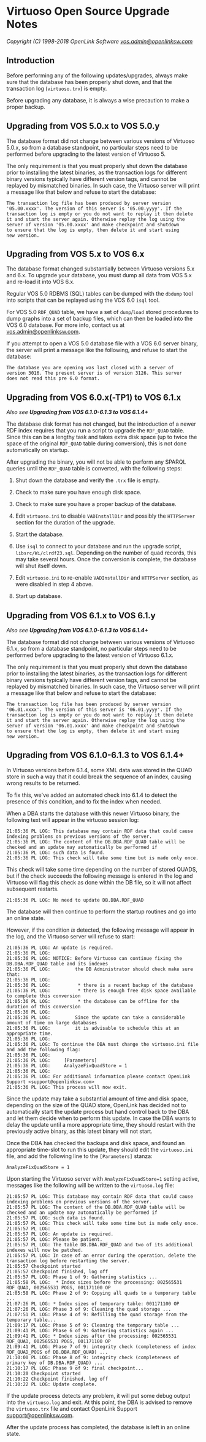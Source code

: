Virtuoso Open Source Upgrade Notes
==================================

*Copyright (C) 1998-2018 OpenLink Software <vos.admin@openlinksw.com>*

Introduction
------------

Before performing any of the following updates/upgrades, always make 
sure that the database has been properly shut down, and that the
transaction log (`virtuoso.trx`) is empty.

Before upgrading any database, it is always a wise precaution to make
a proper backup.


Upgrading from VOS 5.0.x to VOS 5.0.y
-------------------------------------

The database format did not change between various versions of Virtuoso
5.0.x, so from a database standpoint, no particular steps need to be
performed before upgrading to the latest version of Virtuoso 5.

The only requirement is that you must properly shut down the database
prior to installing the latest binaries, as the transaction logs for
different binary versions typically have different version tags, and
cannot be replayed by mismatched binaries. In such case, the Virtuoso 
server will print a message like that below and refuse to start the 
database:

    The transaction log file has been produced by server version
    '05.00.xxxx'. The version of this server is '05.00.yyyy'. If the
    transaction log is empty or you do not want to replay it then delete
    it and start the server again. Otherwise replay the log using the
    server of version '05.00.xxxx' and make checkpoint and shutdown
    to ensure that the log is empty, then delete it and start using
    new version.


Upgrading from VOS 5.x to VOS 6.x
-------------------------------------

The database format changed substantially between Virtuoso versions 5.x
and 6.x. To upgrade your database, you must dump all data from VOS 5.x 
and re-load it into VOS 6.x.

Regular VOS 5.0 RDBMS (SQL) tables can be dumped with the `dbdump` tool 
into scripts that can be replayed using the VOS 6.0 `isql` tool.

For VOS 5.0 `RDF_QUAD` table, we have a set of `dump`/`load` stored 
procedures to dump graphs into a set of backup files, which can then 
be loaded into the VOS 6.0 database. For more info, contact us at 
<vos.admin@openlinksw.com>.

If you attempt to open a VOS 5.0 database file with a VOS 6.0 server 
binary, the server will print a message like the following, and refuse 
to start the database:

    The database you are opening was last closed with a server of
    version 3016. The present server is of version 3126. This server
    does not read this pre 6.0 format.


Upgrading from VOS 6.0.x(-TP1) to VOS 6.1.x
-------------------------------------------

*Also see **Upgrading from VOS 6.1.0-6.1.3 to VOS 6.1.4+***

The database disk format has not changed, but the introduction of a newer
RDF index requires that you run a script to upgrade the `RDF_QUAD` table. 
Since this can be a lengthy task and takes extra disk space (up to twice 
the space of the original `RDF_QUAD` table during conversion), this is not 
done automatically on startup.

After upgrading the binary, you will not be able to perform any SPARQL 
queries until the `RDF_QUAD` table is converted, with the following steps:

  1. Shut down the database and verify the `.trx` file is empty.

  2. Check to make sure you have enough disk space.

  3. Check to make sure you have a proper backup of the database.

  4. Edit `virtuoso.ini` to disable `VADInstallDir` and possibly the
     `HTTPServer` section for the duration of the upgrade.

  5. Start the database.

  6. Use `isql` to connect to your database and run the upgrade script,
     `libsrc/Wi/clrdf23.sql`. Depending on the number of quad records, 
     this may take several hours. Once the conversion is complete, the 
     database will shut itself down.

  7. Edit `virtuoso.ini` to re-enable `VADInstallDir` and `HTTPServer`
     section, as were disabled in step 4 above.

  8. Start up database.


Upgrading from VOS 6.1.x to VOS 6.1.y
-------------------------------------

*Also see **Upgrading from VOS 6.1.0-6.1.3 to VOS 6.1.4+***

The database format did not change between various versions of Virtuoso
6.1.x, so from a database standpoint, no particular steps need to be
performed before upgrading to the latest version of Virtuoso 6.1.x.

The only requirement is that you must properly shut down the database
prior to installing the latest binaries, as the transaction logs for
different binary versions typically have different version tags, and
cannot be replayed by mismatched binaries. In such case, the Virtuoso 
server will print a message like that below and refuse to start the 
database:

    The transaction log file has been produced by server version
    '06.01.xxxx'. The version of this server is '06.01.yyyy'. If the
    transaction log is empty or you do not want to replay it then delete
    it and start the server again. Otherwise replay the log using the
    server of version '06.01.xxxx' and make checkpoint and shutdown
    to ensure that the log is empty, then delete it and start using
    new version.


Upgrading from VOS 6.1.0-6.1.3 to VOS 6.1.4+
--------------------------------------------

In Virtuoso versions before 6.1.4, some XML data was stored in the
QUAD store in such a way that it could break the sequence of an 
index, causing wrong results to be returned.

To fix this, we've added an automated check into 6.1.4 to detect the
presence of this condition, and to fix the index when needed.

When a DBA starts the database with this newer Virtuoso binary, the
following text will appear in the virtuoso session log:
```
21:05:36 PL LOG: This database may contain RDF data that could cause indexing problems on previous versions of the server.
21:05:36 PL LOG: The content of the DB.DBA.RDF_QUAD table will be checked and an update may automatically be performed if
21:05:36 PL LOG: such data is found.
21:05:36 PL LOG: This check will take some time but is made only once.
```
This check will take some time depending on the number of stored
QUADS, but if the check succeeds the following message is entered
in the log and Virtuoso will flag this check as done within the DB 
file, so it will not affect subsequent restarts. 
```
21:05:36 PL LOG: No need to update DB.DBA.RDF_QUAD
```
The database will then continue to perform the startup routines and 
go into an online state.

However, if the condition *is* detected, the following message will
appear in the log, and the Virtuoso server will refuse to start:
```
21:05:36 PL LOG: An update is required.
21:05:36 PL LOG:
21:05:36 PL LOG: NOTICE: Before Virtuoso can continue fixing the DB.DBA.RDF_QUAD table and its indexes
21:05:36 PL LOG:         the DB Administrator should check make sure that:
21:05:36 PL LOG:
21:05:36 PL LOG:          * there is a recent backup of the database
21:05:36 PL LOG:          * there is enough free disk space available to complete this conversion
21:05:36 PL LOG:          * the database can be offline for the duration of this conversion
21:05:36 PL LOG:
21:05:36 PL LOG:         Since the update can take a considerable amount of time on large databases
21:05:36 PL LOG:         it is advisable to schedule this at an appropriate time.
21:05:36 PL LOG:
21:05:36 PL LOG: To continue the DBA must change the virtuoso.ini file and add the following flag:
21:05:36 PL LOG:
21:05:36 PL LOG:     [Parameters]
21:05:36 PL LOG:     AnalyzeFixQuadStore = 1
21:05:36 PL LOG:
21:05:36 PL LOG: For additional information please contact OpenLink Support <support@openlinksw.com>
21:05:36 PL LOG: This process will now exit.
```
Since the update may take a substantial amount of time and disk 
space, depending on the size of the QUAD store, OpenLink has
decided not to automatically start the update process but hand
control back to the DBA and let them decide when to perform this
update. In case the DBA wants to delay the update until a more
appropriate time, they should restart with the previously active 
binary, as this latest binary will not start.

Once the DBA has checked the backups and disk space, and found 
an appropriate time-slot to run this update, they should edit 
the `virtuoso.ini` file, and add the following line to the 
`[Parameters]` stanza:

    AnalyzeFixQuadStore = 1

Upon starting the Virtuoso server with `AnalyzeFixQuadStore=1` 
setting active, messages like the following will be written to 
the `virtuoso.log` file:
```
21:05:57 PL LOG: This database may contain RDF data that could cause indexing problems on previous versions of the server.
21:05:57 PL LOG: The content of the DB.DBA.RDF_QUAD table will be checked and an update may automatically be performed if
21:05:57 PL LOG: such data is found.
21:05:57 PL LOG: This check will take some time but is made only once.
21:05:57 PL LOG:
21:05:57 PL LOG: An update is required.
21:05:57 PL LOG: Please be patient.
21:05:57 PL LOG: The table DB.DBA.RDF_QUAD and two of its additional indexes will now be patched.
21:05:57 PL LOG: In case of an error during the operation, delete the transaction log before restarting the server.
21:05:57 Checkpoint started
21:05:57 Checkpoint finished, log off
21:05:57 PL LOG: Phase 1 of 9: Gathering statistics ...
21:05:58 PL LOG:  * Index sizes before the processing: 002565531 RDF_QUAD, 002565531 POGS, 001171100 OP
21:05:58 PL LOG: Phase 2 of 9: Copying all quads to a temporary table ...
21:07:26 PL LOG: * Index sizes of temporary table: 001171100 OP
21:07:26 PL LOG: Phase 3 of 9: Cleaning the quad storage ...
21:07:51 PL LOG: Phase 4 of 9: Refilling the quad storage from the temporary table...
21:09:17 PL LOG: Phase 5 of 9: Cleaning the temporary table ...
21:09:41 PL LOG: Phase 6 of 9: Gathering statistics again ...
21:09:41 PL LOG: * Index sizes after the processing: 002565531 RDF_QUAD, 002565531 POGS, 001171100 OP
21:09:41 PL LOG: Phase 7 of 9: integrity check (completeness of index RDF_QUAD_POGS of DB.DBA.RDF_QUAD) ...
21:10:00 PL LOG: Phase 8 of 9: integrity check (completeness of primary key of DB.DBA.RDF_QUAD) ...
21:10:17 PL LOG: Phase 9 of 9: final checkpoint...
21:10:20 Checkpoint started
21:10:22 Checkpoint finished, log off
21:10:22 PL LOG: Update complete.
```
If the update process detects any problem, it will put some debug
output into the `virtuoso.log` and exit. At this point, the DBA is
advised to remove the `virtuoso.trx` file and contact OpenLink Support
<support@openlinksw.com>.

After the update process has completed, the database is left in 
an online state.
